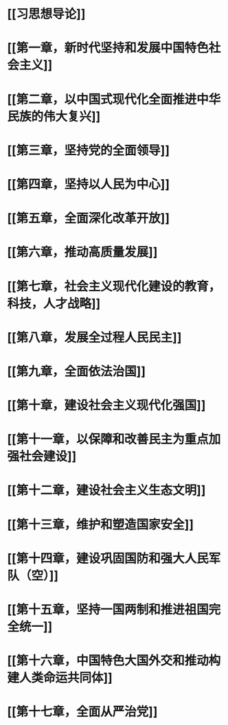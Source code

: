 # [[习思想导论]]
# [[第一章，新时代坚持和发展中国特色社会主义]]
# [[第二章，以中国式现代化全面推进中华民族的伟大复兴]]
# [[第三章，坚持党的全面领导]]
# [[第四章，坚持以人民为中心]]
# [[第五章，全面深化改革开放]]
# [[第六章，推动高质量发展]]
# [[第七章，社会主义现代化建设的教育，科技，人才战略]]
# [[第八章，发展全过程人民民主]]
# [[第九章，全面依法治国]]
# [[第十章，建设社会主义现代化强国]]
# [[第十一章，以保障和改善民主为重点加强社会建设]]
# [[第十二章，建设社会主义生态文明]]
# [[第十三章，维护和塑造国家安全]]
# [[第十四章，建设巩固国防和强大人民军队（空）]]
# [[第十五章，坚持一国两制和推进祖国完全统一]]
# [[第十六章，中国特色大国外交和推动构建人类命运共同体]]
# [[第十七章，全面从严治党]]


